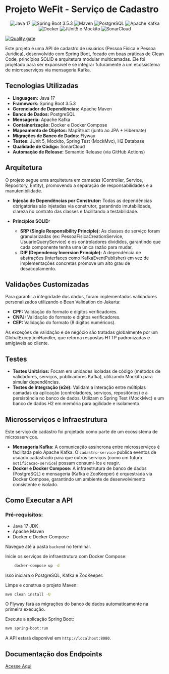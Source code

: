 # Projeto WeFit - Serviço de Cadastro

<p align="center">
<img src="https://img.shields.io/badge/Backend%20Language-Java%2017-orange?style=for-the-badge&logo=java" alt="Java 17">
<img src="https://img.shields.io/badge/Backend%20Framework-SpringBoot%203.5.3-green?style=for-the-badge&logo=spring" alt="Spring Boot 3.5.3">
<img src="https://img.shields.io/badge/Gerenciador%20de%20Dependências-Maven-purple?style=for-the-badge&logo=apache-maven" alt="Maven">
<img src="https://img.shields.io/badge/Banco%20de%20Dados-PostgreSQL-blue?style=for-the-badge&logo=postgresql" alt="PostgreSQL">
<img src="https://img.shields.io/badge/Mensageria-Apache%20Kafka-red?style=for-the-badge&logo=apache-kafka" alt="Apache Kafka">
<img src="https://img.shields.io/badge/Containerização-Docker%20e%20Docker%20Compose-blueviolet?style=for-the-badge&logo=docker" alt="Docker">
<img src="https://img.shields.io/badge/Testes-JUnit5%20e%20Mockito-red?style=for-the-badge&logo=junit5" alt="JUnit5 e Mockito">
<img src="https://img.shields.io/badge/Qualidade%20de%20Código-SonarCloud-yellowgreen?style=for-the-badge&logo=sonarcloud" alt="SonarCloud">
</p>

[![Quality gate](https://sonarcloud.io/api/project_badges/quality_gate?project=Sobral-Dev_projeto-WeFit)](https://sonarcloud.io/summary/new_code?id=Sobral-Dev_projeto-WeFit)

Este projeto é uma API de cadastro de usuários (Pessoa Física e Pessoa Jurídica), desenvolvido com Spring Boot, focado em boas práticas de Clean Code, princípios SOLID e arquitetura modular multicamadas. Ele foi projetado para ser expansível e se integrar futuramente a um ecossistema de microsserviços via mensageria Kafka.

## Tecnologias Utilizadas

- **Linguagem:** Java 17
- **Framework:** Spring Boot 3.5.3
- **Gerenciador de Dependências:** Apache Maven
- **Banco de Dados:** PostgreSQL
- **Mensageria:** Apache Kafka
- **Containerização:** Docker e Docker Compose
- **Mapeamento de Objetos:** MapStruct (junto ao JPA + Hibernate)
- **Migrações de Banco de Dados:** Flyway
- **Testes:** JUnit 5, Mockito, Spring Test (MockMvc), H2 Database
- **Qualidade de Código:** SonarCloud
- **Automação de Release:** Semantic Release (via GitHub Actions)

## Arquitetura

O projeto segue uma arquitetura em camadas (Controller, Service, Repository, Entity), promovendo a separação de responsabilidades e a manutenibilidade.

- **Injeção de Dependências por Construtor:** Todas as dependências obrigatórias são injetadas via construtor, garantindo imutabilidade, clareza no contrato das classes e facilitando a testabilidade.

- **Princípios SOLID:**

  - **SRP (Single Responsibility Principle):** As classes de serviço foram granularizadas (ex: PessoaFisicaCreationService, UsuarioQueryService) e os controladores divididos, garantindo que cada componente tenha uma única razão para mudar.
  - **DIP (Dependency Inversion Principle):** A dependência de abstrações (interfaces como KafkaEventPublisher) em vez de implementações concretas promove um alto grau de desacoplamento.

## Validações Customizadas

Para garantir a integridade dos dados, foram implementados validadores personalizados utilizando o Bean Validation do Jakarta:

- **CPF:** Validação do formato e dígitos verificadores.
- **CNPJ:** Validação do formato e dígitos verificadores.
- **CEP:** Validação do formato (8 dígitos numéricos).

As exceções de validação e de negócio são tratadas globalmente por um GlobalExceptionHandler, que retorna respostas HTTP padronizadas e amigáveis ao cliente.

## Testes

- **Testes Unitários:** Focam em unidades isoladas de código (métodos de validadores, serviços, publicadores Kafka), utilizando Mockito para simular dependências.
- **Testes de Integração (e2e):** Validam a interação entre múltiplas camadas da aplicação (controladores, serviços, repositórios) e a persistência no banco de dados. Utilizam o Spring Test (MockMvc) e um banco de dados H2 em memória para agilidade e isolamento.

## Microsserviços e Infraestrutura

Este serviço de cadastro foi projetado como parte de um ecossistema de microsserviços.

- **Mensageria Kafka:** A comunicação assíncrona entre microsserviços é facilitada pelo Apache Kafka. O `cadastro-service` publica eventos de usuario.cadastrado para que outros serviços (como um futuro `notificacao-service`) possam consumi-los e reagir.
- **Docker e Docker Compose:** A infraestrutura de banco de dados (PostgreSQL) e mensageria (Kafka e ZooKeeper) é orquestrada via Docker Compose, garantindo um ambiente de desenvolvimento consistente e isolado.

## Como Executar a API

### Pré-requisitos:

- Java 17 JDK
- Apache Maven
- Docker e Docker Compose

Navegue até a pasta `backend` no terminal.

Inicie os serviços de infraestrutura com Docker Compose:

```bash
    docker-compose up -d
```
Isso iniciará o PostgreSQL, Kafka e ZooKeeper.

Limpe e construa o projeto Maven:

```bash
mvn clean install -U
```
O Flyway fará as migrações do banco de dados automaticamente na primeira execução.

Execute a aplicação Spring Boot:
```bash
mvn spring-boot:run
```

A API estará disponível em `http://localhost:8080`.

## Documentação dos Endpoints

[Acesse Aqui](#)

